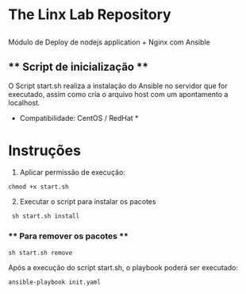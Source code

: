 The Linx Lab Repository
=========================

## 
Módulo de Deploy de nodejs application + Nginx com Ansible

## ** Script de inicialização **

O Script start.sh realiza a instalação do Ansible no servidor que for executado, assim como cria o arquivo host
com um apontamento a localhost.

* Compatibilidade: CentOS / RedHat *

# Instruções

1) Aplicar permissão de execução:
``` 
chmod +x start.sh
```

2) Executar o script para instalar os pacotes
```
 sh start.sh install
```

### ** Para remover os pacotes **
```
sh start.sh remove
```

Após a execução do script start.sh, o playbook poderá ser executado:

```
ansible-playbook init.yaml
```

